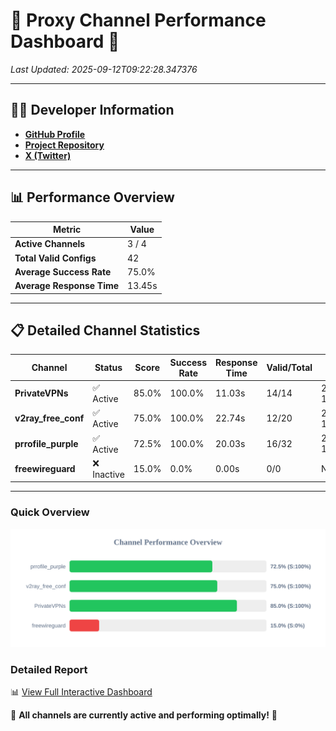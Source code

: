 # 🌟 Proxy Channel Performance Dashboard 🌟

_Last Updated: 2025-09-12T09:22:28.347376_

---

## 👩‍💻 Developer Information

- **[GitHub Profile](https://github.com/4n0nymou3)**  
- **[Project Repository](https://github.com/4n0nymou3/multi-proxy-config-fetcher)**  
- **[X (Twitter)](https://x.com/4n0nymou3)**  

---

## 📊 Performance Overview

| Metric                | Value       |
|-----------------------|-------------|
| **Active Channels**   | 3 / 4       |
| **Total Valid Configs** | 42          |
| **Average Success Rate** | 75.0%      |
| **Average Response Time** | 13.45s       |

---

## 📋 Detailed Channel Statistics

| Channel          | Status     | Score  | Success Rate | Response Time | Valid/Total | Last Success               |
|------------------|------------|--------|--------------|---------------|-------------|----------------------------|
| **PrivateVPNs**  | ✅ Active  | 85.0%  | 100.0% | 11.03s         | 14/14       | 2025-09-12T09:21:12.878823 |
| **v2ray_free_conf**  | ✅ Active  | 75.0%  | 100.0% | 22.74s         | 12/20       | 2025-09-12T09:21:01.811344 |
| **prrofile_purple**  | ✅ Active  | 72.5%  | 100.0% | 20.03s         | 16/32       | 2025-09-12T09:20:39.018011 |
| **freewireguard**  | ❌ Inactive  | 15.0%  | 0.0% | 0.00s         | 0/0       | None |

---

### Quick Overview
<div align="center">
  <a href="https://raw.githubusercontent.com/nullluser/NullRepo/refs/heads/main/assets/channel_stats_chart.svg">
    <img src="https://raw.githubusercontent.com/nullluser/NullRepo/refs/heads/main/assets/channel_stats_chart.svg" alt="Source Performance Statistics" width="800">
  </a>
</div>

### Detailed Report
📊 [View Full Interactive Dashboard](https://htmlpreview.github.io/?https://github.com/nullluser/NullRepo/blob/main/assets/performance_report.html)

🎉 **All channels are currently active and performing optimally!** 🎉
